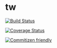 # tw

[![Build Status](https://travis-ci.org/Toolwatchapp/tw-backend.svg?branch=master)](https://travis-ci.org/Toolwatchapp/tw-backend)

[![Coverage Status](https://coveralls.io/repos/github/Toolwatchapp/tw-backend/badge.svg)](https://coveralls.io/github/Toolwatchapp/tw-backend)

[![Commitizen friendly](https://img.shields.io/badge/commitizen-friendly-brightgreen.svg)](http://commitizen.github.io/cz-cli/)  
